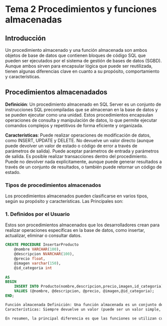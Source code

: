 # Tema 2 Procedimientos y funciones almacenadas

## Introducción
Un procedimiento almacenado y una función almacenada son ambos objetos de base de datos que contienen bloques de código SQL que pueden ser ejecutados por el sistema de gestión de bases de datos (SGBD). Aunque ambos sirven para encapsular lógica que puede ser reutilizada, tienen algunas diferencias clave en cuanto a su propósito, comportamiento y características.

## Procedimientos almacenadados

**Definición**: Un procedimiento almacenado en SQL Server es un conjunto de instrucciones SQL precompiladas que se almacenan en la base de datos y se pueden ejecutar como una unidad. Estos procedimientos encapsulan operaciones de consulta y manipulación de datos, lo que permite ejecutar comandos complejos y repetitivos de forma eficiente y organizada.

**Características**: Puede realizar operaciones de modificación de datos, como INSERT, UPDATE y DELETE. No devuelve un valor directo (aunque puede devolver un valor de estado o código de error a través de parámetros de salida). Puede aceptar parámetros de entrada y parámetros de salida. Es posible realizar transacciones dentro del procedimiento. Puede no devolver nada explícitamente, aunque puede generar resultados a través de un conjunto de resultados, o también puede retornar un código de estado.

### Tipos de procedimientos almacenados
Los procedimientos almacenados pueden clasificarse en varios tipos, según su propósito y características.
Las Principales son:
### 1. Definidos por el Usuario
Estos son procedimientos almacenados que los desarrolladores crean para realizar operaciones específicas en la base de datos, como insertar, actualizar, eliminar o consultar datos.
```sql
CREATE PROCEDURE InsertarProducto
    @nombre VARCHAR(100),
    @descripcion NVARCHAR(100),
    @precio float,
    @imagen varchar(150),
    @id_categoria int
    
AS
BEGIN
    INSERT INTO Producto(nombre,descripcion,precio,imagen,id_categoria) 
    VALUES (@nombre, @descripcion, @precio, @imagen,@id_categoria);
END;

Función almacenada Definición: Una función almacenada es un conjunto de instrucciones SQL que también se almacena en la base de datos, pero a diferencia de un procedimiento, una función siempre devuelve un valor. Este valor se puede utilizar en una expresión SQL o como parte de una consulta.
Características: Siempre devuelve un valor (puede ser un valor simple, como un número o una cadena, o incluso un conjunto de resultados en algunos SGBD). No debe realizar modificaciones en la base de datos (no debe tener operaciones de tipo INSERT, UPDATE o DELETE). Su uso principal es el cálculo o la obtención de valores a partir de los datos. Puede aceptar parámetros de entrada. Se utiliza principalmente en consultas SELECT o en expresiones.

En resumen, la principal diferencia es que las funciones se utilizan cuando necesitamos un valor a ser utilizado en una expresión o consulta, mientras que los procedimientos son más adecuados para realizar acciones complejas dentro de la base de datos sin necesidad de devolver un valor directo.
